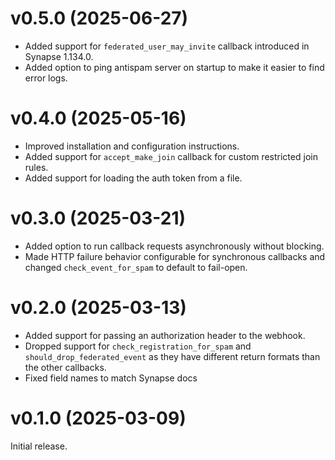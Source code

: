 # v0.5.0 (2025-06-27)

* Added support for `federated_user_may_invite` callback introduced in Synapse
  1.134.0.
* Added option to ping antispam server on startup to make it easier to find
  error logs.

# v0.4.0 (2025-05-16)

* Improved installation and configuration instructions.
* Added support for `accept_make_join` callback for custom restricted join rules.
* Added support for loading the auth token from a file.

# v0.3.0 (2025-03-21)

* Added option to run callback requests asynchronously without blocking.
* Made HTTP failure behavior configurable for synchronous callbacks and changed
  `check_event_for_spam` to default to fail-open.

# v0.2.0 (2025-03-13)

* Added support for passing an authorization header to the webhook.
* Dropped support for `check_registration_for_spam` and `should_drop_federated_event`
  as they have different return formats than the other callbacks.
* Fixed field names to match Synapse docs

# v0.1.0 (2025-03-09)

Initial release.
